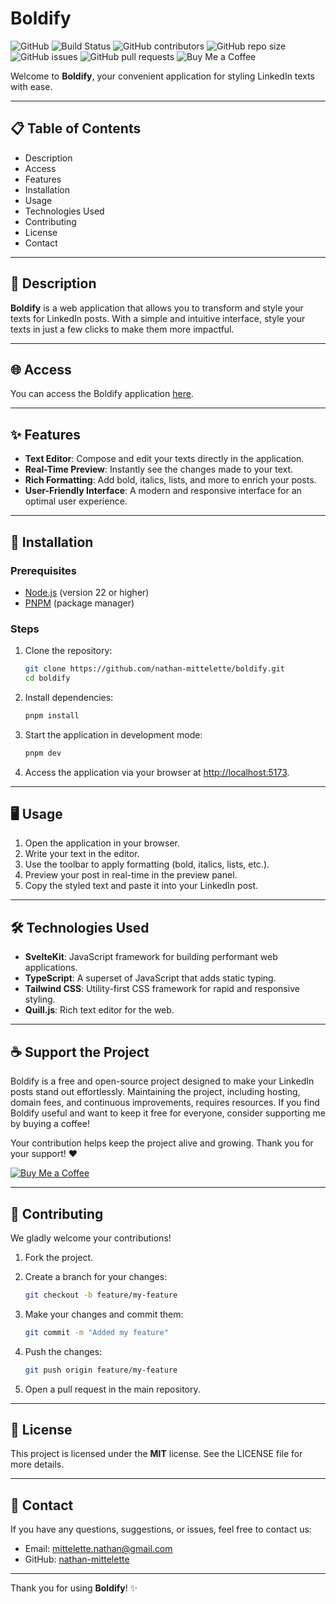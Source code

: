 # Boldify

![GitHub](https://img.shields.io/github/license/nathan-mittelette/boldify)
![Build Status](https://img.shields.io/github/actions/workflow/status/nathan-mittelette/boldify/deploy.yml)
![GitHub contributors](https://img.shields.io/github/contributors/nathan-mittelette/boldify)
![GitHub repo size](https://img.shields.io/github/repo-size/nathan-mittelette/boldify)
![GitHub issues](https://img.shields.io/github/issues/nathan-mittelette/boldify)
![GitHub pull requests](https://img.shields.io/github/issues-pr/nathan-mittelette/boldify)
![Buy Me a Coffee](https://img.shields.io/badge/Buy%20me%20a%20coffee-donate-%23FFDD00)

Welcome to **Boldify**, your convenient application for styling LinkedIn texts with ease.

---

## 📋 Table of Contents

- Description
- Access
- Features
- Installation
- Usage
- Technologies Used
- Contributing
- License
- Contact

---

## 📝 Description

**Boldify** is a web application that allows you to transform and style your texts for LinkedIn posts. With a simple and intuitive interface, style your texts in just a few clicks to make them more impactful.

---

## 🌐 Access

You can access the Boldify application [here](https://boldify.net).

---

## ✨ Features

- **Text Editor**: Compose and edit your texts directly in the application.
- **Real-Time Preview**: Instantly see the changes made to your text.
- **Rich Formatting**: Add bold, italics, lists, and more to enrich your posts.
- **User-Friendly Interface**: A modern and responsive interface for an optimal user experience.

---

## 🚀 Installation

### Prerequisites

- [Node.js](https://nodejs.org/) (version 22 or higher)
- [PNPM](https://pnpm.io/) (package manager)

### Steps

1. Clone the repository:

   ```bash
   git clone https://github.com/nathan-mittelette/boldify.git
   cd boldify
   ```

2. Install dependencies:

   ```bash
   pnpm install
   ```

3. Start the application in development mode:

   ```bash
   pnpm dev
   ```

4. Access the application via your browser at [http://localhost:5173](http://localhost:5173).

---

## 🖥️ Usage

1. Open the application in your browser.
2. Write your text in the editor.
3. Use the toolbar to apply formatting (bold, italics, lists, etc.).
4. Preview your post in real-time in the preview panel.
5. Copy the styled text and paste it into your LinkedIn post.

---

## 🛠️ Technologies Used

- **SvelteKit**: JavaScript framework for building performant web applications.
- **TypeScript**: A superset of JavaScript that adds static typing.
- **Tailwind CSS**: Utility-first CSS framework for rapid and responsive styling.
- **Quill.js**: Rich text editor for the web.

---

## ☕ Support the Project

Boldify is a free and open-source project designed to make your LinkedIn posts stand out effortlessly. Maintaining the project, including hosting, domain fees, and continuous improvements, requires resources. If you find Boldify useful and want to keep it free for everyone, consider supporting me by buying a coffee!

Your contribution helps keep the project alive and growing. Thank you for your support! ❤️

[![Buy Me a Coffee](https://img.buymeacoffee.com/button-api/?text=Buy%20me%20a%20coffee&emoji=%E2%98%95&slug=boldify&button_colour=FFDD00&font_colour=000000&font_family=Cookie&outline_colour=000000&coffee_colour=ffffff)](https://www.buymeacoffee.com/boldify)

---

## 🤝 Contributing

We gladly welcome your contributions!

1. Fork the project.
2. Create a branch for your changes:

   ```bash
   git checkout -b feature/my-feature
   ```

3. Make your changes and commit them:

   ```bash
   git commit -m "Added my feature"
   ```

4. Push the changes:

   ```bash
   git push origin feature/my-feature
   ```

5. Open a pull request in the main repository.

---

## 📄 License

This project is licensed under the **MIT** license. See the LICENSE file for more details.

---

## 📧 Contact

If you have any questions, suggestions, or issues, feel free to contact us:

- Email: mittelette.nathan@gmail.com
- GitHub: [nathan-mittelette](https://github.com/nathan-mittelette)

---

Thank you for using **Boldify**! ✨
